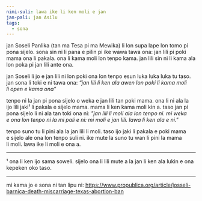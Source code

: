```yaml
---
nimi-suli: lawa ike li ken moli e jan
jan-pali: jan Asilu
tags:
  - sona
---
```


jan Soseli Panlika (tan ma Tesa pi ma Mewika) li lon supa lape lon tomo pi pona sijelo. sona sin ni li pana e pilin pi ike wawa tawa ona: jan lili pi poki mama ona li pakala. ona li kama moli lon tenpo kama. jan lili sin ni li kama ala lon poka pi jan lili ante ona.

jan Soseli li jo e jan lili ni lon poki ona lon tenpo esun luka luka luka tu taso. jan sona li toki e ni tawa ona: *“jan lili li ken ala awen lon poki li kama moli li open e kama ona”*

tenpo ni la jan pi pona sijelo o weka e jan lili tan poki mama. ona li ni ala la ijo lili jaki¹ li pakala e sijelo mama. mama li ken kama moli kin a. taso jan pi pona sijelo li ni ala tan toki ona ni: *"jan lili li moli ala lon tenpo ni. mi weka e ona lon tenpo ni la mi pali e ni: mi moli e jan lili. lawa li ken ala e ni."*

tenpo suno tu li pini ala la jan lili li moli. taso ijo jaki li pakala e poki mama e sijelo ale ona lon tenpo suli ni. ike mute la suno tu wan li pini la mama li moli. lawa ike li moli e ona a.

---
                            
¹ ona li ken ijo sama soweli. sijelo ona li lili mute a la jan li ken ala lukin e ona kepeken oko taso.

---

mi kama jo e sona ni tan lipu ni: https://www.propublica.org/article/josseli-barnica-death-miscarriage-texas-abortion-ban